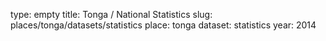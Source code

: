 type: empty
title: Tonga / National Statistics
slug: places/tonga/datasets/statistics
place: tonga
dataset: statistics
year: 2014
